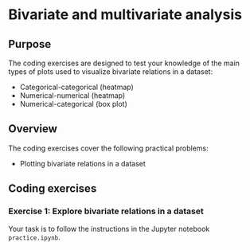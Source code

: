 # Bivariate and multivariate analysis

## Purpose

The coding exercises are designed to test your knowledge of the main types of plots used to visualize bivariate relations in a dataset:

* Categorical-categorical (heatmap)
* Numerical-numerical (heatmap)
* Numerical-categorical (box plot)

## Overview

The coding exercises cover the following practical problems:
* Plotting bivariate relations in a dataset

## Coding exercises

### Exercise 1: Explore bivariate relations in a dataset

Your task is to follow the instructions in the Jupyter notebook `practice.ipynb`.
